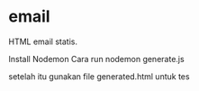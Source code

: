 # email
HTML email statis.

Install Nodemon
Cara run nodemon generate.js

setelah itu gunakan file generated.html untuk tes
